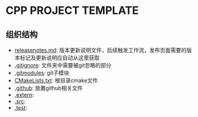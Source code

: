 # CPP PROJECT TEMPLATE

## 组织结构

- [releasenotes.md](releasenotes.md): 版本更新说明文件，后续触发工作流，发布页面需要的版本标记及更新说明应自动从这里获取
- [.gitignore](.gitignore): 文件夹中需要被git忽略的部分
- [.gitmodules](.gitmodules): git子模块
- [CMakeLists.txt](CMakeLists.txt): 根目录cmake文件
- [.github](.github): 放置github相关文件
- [.extern](.extern):
- [.src](.src):
- [.test](.test):
